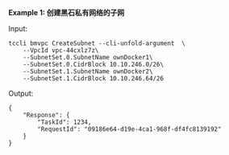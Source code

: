 **Example 1: 创建黑石私有网络的子网**



Input: 

```
tccli bmvpc CreateSubnet --cli-unfold-argument  \
    --VpcId vpc-44cxlz7z\
    --SubnetSet.0.SubnetName ownDocker1\
    --SubnetSet.0.CidrBlock 10.10.246.0/26\
    --SubnetSet.1.SubnetName ownDocker2\
    --SubnetSet.1.CidrBlock 10.10.246.64/26
```

Output: 
```
{
    "Response": {
        "TaskId": 1234,
        "RequestId": "09186e64-d19e-4ca1-968f-df4fc8139192"
    }
}
```

